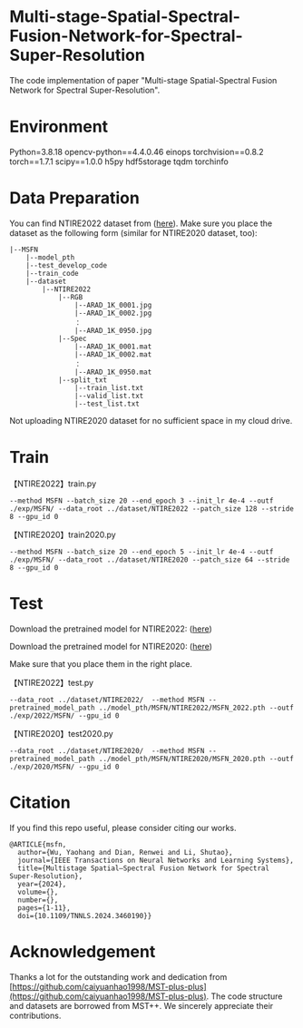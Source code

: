 # Multi-stage-Spatial-Spectral-Fusion-Network-for-Spectral-Super-Resolution
The code implementation of paper "Multi-stage Spatial-Spectral Fusion Network for Spectral Super-Resolution".

# Environment
Python=3.8.18
opencv-python==4.4.0.46
einops
torchvision==0.8.2
torch==1.7.1
scipy==1.0.0
h5py
hdf5storage
tqdm
torchinfo

# Data Preparation
You can find NTIRE2022 dataset from ([here](https://github.com/caiyuanhao1998/MST-plus-plus)). Make sure you place the dataset as the following form (similar for NTIRE2020 dataset, too):

```
|--MSFN
    |--model_pth
    |--test_develop_code
    |--train_code  
    |--dataset 
        |--NTIRE2022
            |--RGB
                |--ARAD_1K_0001.jpg
                |--ARAD_1K_0002.jpg
                ： 
                |--ARAD_1K_0950.jpg
            |--Spec
                |--ARAD_1K_0001.mat
                |--ARAD_1K_0002.mat
                ： 
                |--ARAD_1K_0950.mat
            |--split_txt
                |--train_list.txt
                |--valid_list.txt
                |--test_list.txt
```

Not uploading NTIRE2020 dataset for no sufficient space in my cloud drive.

# Train

【NTIRE2022】train.py
```
--method MSFN --batch_size 20 --end_epoch 3 --init_lr 4e-4 --outf ./exp/MSFN/ --data_root ../dataset/NTIRE2022 --patch_size 128 --stride 8 --gpu_id 0
```

【NTIRE2020】train2020.py
```
--method MSFN --batch_size 20 --end_epoch 5 --init_lr 4e-4 --outf ./exp/MSFN/ --data_root ../dataset/NTIRE2020 --patch_size 64 --stride 8 --gpu_id 0
```

# Test
Download the pretrained model for NTIRE2022: ([here](https://drive.google.com/file/d/1cCmo_NPgwcP1R6wvGD9uDcP7IKdU0Ue8/view?usp=drive_link))

Download the pretrained model for NTIRE2020: ([here](https://drive.google.com/file/d/1DqafMHGSMTJvs2dz1Z2c6oGHd-VJotSA/view?usp=drive_link))

Make sure that you place them in the right place.

【NTIRE2022】test.py
```
--data_root ../dataset/NTIRE2022/  --method MSFN --pretrained_model_path ../model_pth/MSFN/NTIRE2022/MSFN_2022.pth --outf ./exp/2022/MSFN/ --gpu_id 0
```

【NTIRE2020】test2020.py
```
--data_root ../dataset/NTIRE2020/  --method MSFN --pretrained_model_path ../model_pth/MSFN/NTIRE2020/MSFN_2020.pth --outf ./exp/2020/MSFN/ --gpu_id 0
```

# Citation
If you find this repo useful, please consider citing our works.
```
@ARTICLE{msfn,
  author={Wu, Yaohang and Dian, Renwei and Li, Shutao},
  journal={IEEE Transactions on Neural Networks and Learning Systems}, 
  title={Multistage Spatial–Spectral Fusion Network for Spectral Super-Resolution}, 
  year={2024},
  volume={},
  number={},
  pages={1-11},
  doi={10.1109/TNNLS.2024.3460190}}
```

# Acknowledgement
Thanks a lot for the outstanding work and dedication from [https://github.com/caiyuanhao1998/MST-plus-plus](https://github.com/caiyuanhao1998/MST-plus-plus). The code structure and datasets are borrowed from MST++. We sincerely appreciate their contributions.
